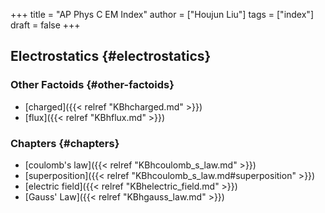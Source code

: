 +++
title = "AP Phys C EM Index"
author = ["Houjun Liu"]
tags = ["index"]
draft = false
+++

## Electrostatics {#electrostatics}


### Other Factoids {#other-factoids}

-   [charged]({{< relref "KBhcharged.md" >}})
-   [flux]({{< relref "KBhflux.md" >}})


### Chapters {#chapters}

-   [coulomb's law]({{< relref "KBhcoulomb_s_law.md" >}})
-   [superposition]({{< relref "KBhcoulomb_s_law.md#superposition" >}})
-   [electric field]({{< relref "KBhelectric_field.md" >}})
-   [Gauss' Law]({{< relref "KBhgauss_law.md" >}})
